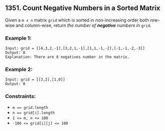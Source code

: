 ## 1351. Count Negative Numbers in a Sorted Matrix

Given a ```m x n``` matrix ```grid``` which is sorted in non-increasing order both row-wise and column-wise, return *the number of **negative** numbers in* ```grid```.

### Example 1:
```
Input: grid = [[4,3,2,-1],[3,2,1,-1],[1,1,-1,-2],[-1,-1,-2,-3]]
Output: 8
Explanation: There are 8 negatives number in the matrix.
```
### Example 2:
```
Input: grid = [[3,2],[1,0]]
Output: 0
```

### Constraints:

* ```m == grid.length```
* ```n == grid[i].length```
* ```1 <= m, n <= 100```
* ```-100 <= grid[i][j] <= 100```